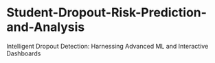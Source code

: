 # Student-Dropout-Risk-Prediction-and-Analysis
Intelligent Dropout Detection: Harnessing Advanced ML and Interactive Dashboards

